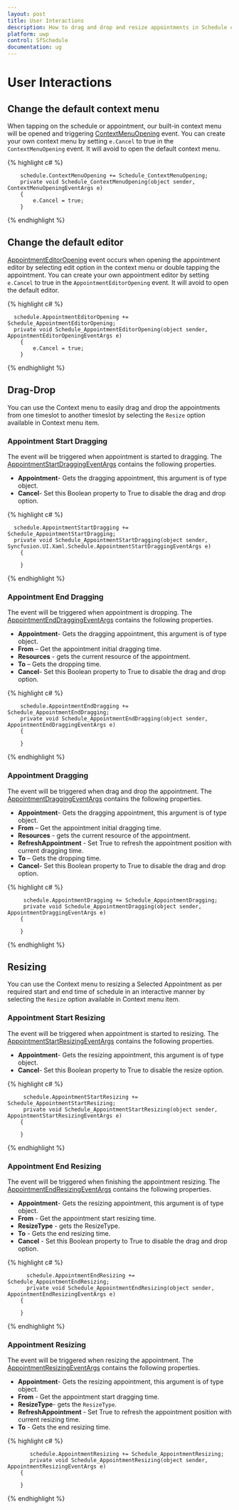 ```yaml
---
layout: post
title: User Interactions
description: How to drag and drop and resize appointments in Schedule control.
platform: uwp
control: SfSchedule
documentation: ug
---
```


# User Interactions

## Change the default context menu
When tapping on the schedule or appointment, our built-in context menu will be opened and triggering [ContextMenuOpening](https://help.syncfusion.com/cr/cref_files/uwp/sfschedule/frlrfSyncfusionUIXamlScheduleSfScheduleClassContextMenuOpeningTopic.html) event. You can create your own context menu by setting `e.Cancel` to true in the `ContextMenuOpening` event. It will avoid to open the default context menu. 


{% highlight c# %} 

        schedule.ContextMenuOpening += Schedule_ContextMenuOpening;
        private void Schedule_ContextMenuOpening(object sender,             ContextMenuOpeningEventArgs e)
        {
            e.Cancel = true;
        }

{% endhighlight %}   


## Change the default editor
[AppointmentEditorOpening](https://help.syncfusion.com/cr/cref_files/uwp/sfschedule/frlrfSyncfusionUIXamlScheduleSfScheduleClassAppointmentEditorOpeningTopic.html) event occurs when opening the appointment editor by selecting edit option in the context menu or double tapping the appointment. You can create your own appointment editor by setting `e.Cancel` to true in the `AppointmentEditorOpening` event. It will avoid to open the default editor. 

{% highlight c# %} 

      schedule.AppointmentEditorOpening += Schedule_AppointmentEditorOpening;
      private void Schedule_AppointmentEditorOpening(object sender, AppointmentEditorOpeningEventArgs e)
        {
            e.Cancel = true;
        }

{% endhighlight %}   


## Drag-Drop
You can use the Context menu to easily drag and drop the appointments from one timeslot to another timeslot by selecting the `Resize` option available in Context menu item.
### Appointment Start Dragging
The event will be triggered when appointment is started to dragging. The [AppointmentStartDraggingEventArgs](https://help.syncfusion.com/cr/cref_files/uwp/sfschedule/index.html#frlrfSyncfusionUIXamlScheduleAppointmentStartDraggingEventArgsClassTopic.html) contains the following properties.
*	**Appointment**- Gets the dragging appointment, this argument is of type object.
*	**Cancel**- Set this Boolean property to True to disable the drag and drop option.


{% highlight c# %} 

      schedule.AppointmentStartDragging += Schedule_AppointmentStartDragging;
      private void Schedule_AppointmentStartDragging(object sender,       Syncfusion.UI.Xaml.Schedule.AppointmentStartDraggingEventArgs e)
        {
        
        }

{% endhighlight %}   


### Appointment End Dragging
The event will be triggered when appointment is dropping. The [AppointmentEndDraggingEventArgs](https://help.syncfusion.com/cr/cref_files/uwp/sfschedule/index.html#frlrfSyncfusionUIXamlScheduleAppointmentEndDraggingEventArgsClassTopic.html) contains the following properties.
*	**Appointment**- Gets the dragging appointment, this argument is of type object.
*	**From** – Get the appointment initial dragging time.
*	**Resources** - gets the current resource of the appointment.
*	**To** – Gets the dropping time.
*	**Cancel**- Set this Boolean property to True to disable the drag and drop option.


{% highlight c# %} 

        schedule.AppointmentEndDragging += Schedule_AppointmentEndDragging;
        private void Schedule_AppointmentEndDragging(object sender, AppointmentEndDraggingEventArgs e)
        {
        
        }

{% endhighlight %}   


### Appointment Dragging
The event will be triggered when drag and drop the appointment. The [AppointmentDraggingEventArgs](https://help.syncfusion.com/cr/cref_files/uwp/sfschedule/frlrfSyncfusionUIXamlScheduleAppointmentDraggingEventArgsClassTopic.html) contains the following properties.
*	**Appointment**- Gets the dragging appointment, this argument is of type object.
*	**From** – Get the appointment initial dragging time.
*	**Resources** - gets the current resource of the appointment.
*	**RefreshAppointment** - Set True to refresh the appointment position with current dragging time.
*	**To** – Gets the dropping time.
*	**Cancel**- Set this Boolean property to True to disable the drag and drop option.


{% highlight c# %} 

         schedule.AppointmentDragging += Schedule_AppointmentDragging;
         private void Schedule_AppointmentDragging(object sender, AppointmentDraggingEventArgs e)
        {
       
        }

{% endhighlight %}   


## Resizing
You can use the Context menu to resizing a Selected Appointment as per required start and end time of schedule in an interactive manner by selecting the `Resize` option available in Context menu item.

### Appointment Start Resizing
The event will be triggered when appointment is started to resizing. The [AppointmentStartResizingEventArgs](https://help.syncfusion.com/cr/cref_files/uwp/sfschedule/frlrfSyncfusionUIXamlScheduleAppointmentStartResizingEventArgsClassTopic.html) contains the following properties.
*	**Appointment**- Gets the resizing appointment, this argument is of type object.
*	**Cancel**- Set this Boolean property to True to disable the resize option.


{% highlight c# %} 

         schedule.AppointmentStartResizing += Schedule_AppointmentStartResizing;
         private void Schedule_AppointmentStartResizing(object sender, AppointmentStartResizingEventArgs e)
        {
          
        }

{% endhighlight %}   


### Appointment End Resizing
The event will be triggered when finishing the appointment resizing. The [AppointmentEndResizingEventArgs]() contains the following properties.
*	**Appointment**- Gets the resizing appointment, this argument is of type object.
*	**From** - Get the appointment start resizing time.
*	**ResizeType** - gets the ResizeType.
*	**To** - Gets the end resizing time.
*	**Cancel** - Set this Boolean property to True to disable the drag and drop option.


{% highlight c# %} 

          schedule.AppointmentEndResizing += Schedule_AppointmentEndResizing;
          private void Schedule_AppointmentEndResizing(object sender, AppointmentEndResizingEventArgs e)
        {
          
        }

{% endhighlight %}   


### Appointment Resizing
The event will be triggered when resizing the appointment. The [AppointmentResizingEventArgs](https://help.syncfusion.com/cr/cref_files/uwp/sfschedule/frlrfSyncfusionUIXamlScheduleAppointmentResizingEventArgsClassTopic.html) contains the following properties.
*	**Appointment**- Gets the resizing appointment, this argument is of type object.
*	**From** - Get the appointment start dragging time.
*	**ResizeType**- gets the `ResizeType`.
*	**RefreshAppointment** - Set True to refresh the appointment position with current resizing time.
*	**To** - Gets the end resizing time.

{% highlight c# %} 

           schedule.AppointmentResizing += Schedule_AppointmentResizing;
           private void Schedule_AppointmentResizing(object sender, AppointmentResizingEventArgs e)
        {
          
        }

{% endhighlight %}